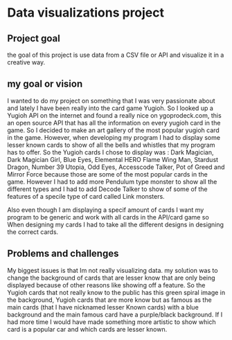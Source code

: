 # Data visualizations project

## Project goal
the goal of this project is use data from a CSV file or API and visualize it in a creative way.

## my goal or vision 

I wanted to do my project on something that I was very passionate about and lately I have been really into the card game Yugioh. So I looked up a Yugioh  API on the internet and found a really nice on ygoprodeck.com, this an open source API that has all the information on every yugioh card in the game. So I decided to make an art gallery of the most popular yugioh card in the game. However, when developing my program I had to display some lesser known cards to show of all the bells and whistles that my program has to offer. So the Yugioh cards I chose to display was : Dark Magician, Dark Magician Girl, Blue Eyes, Elemental HERO Flame Wing Man, Stardust Dragon, Number 39 Utopia, Odd Eyes, Accesscode Talker, Pot of Greed and Mirror Force because those are some of the most popular cards in the game. However I had to add more Pendulum type monster to show all the different types and I had to add Decode Talker to show of some of the features of a specile type of card called Link monsters. 

Also even though I am displaying a specif amount of cards I want my program to be generic and work with all cards in the API/card game so When designing my cards I had to take all the different designs in designing the correct cards.

## Problems and challenges 

My biggest issues is that Im not really visualizing data. my solution was to change the background of cards that are lesser know that are only being displayed because of other reasons like showing off a feature. So the Yugioh cards that not really know to the public has this green spiral image in the background, Yugioh cards that are more know but as famous as the main cards (that I have nicknamed lesser Known cards) with a blue background and the main famous card have a purple/black background. If I had more time I would have made something more artistic to show which card is a popular car and which cards are lesser known.
